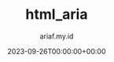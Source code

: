 ---
title: "html_aria"
date: 2023-09-26T00:00:00+00:00
author: ariaf.my.id
layout: repo_post
permalink: /blog/html_aria
repo:
  preview: https://raw.githubusercontent.com/ariafatah0711/html_aria/refs/heads/main/preview.png
  demo: https://ariaf.my.id/html_aria/
  source: https://github.com/ariafatah0711/html_aria
  desc: >
    <b>html_aria</b> adalah proyek pembelajaran web development yang mencakup dasar-dasar <b>HTML, CSS, dan JavaScript</b>. 
    Proyek ini juga menggunakan <b>Bootstrap</b> untuk membangun tampilan yang responsif dan modern. <br>
    Selain itu, repositori ini berisi berbagai referensi dan informasi yang berguna untuk memahami pengembangan web secara mendalam. <br> 
    Cocok bagi siapa saja yang ingin mempelajari dan menerapkan praktik terbaik dalam 
    membangun halaman web yang fungsional dan menarik.
  tags: [HTML, CSS, JavaScript, Bootstrap, jQuery, Web Development]
tags: [web, repo]
---